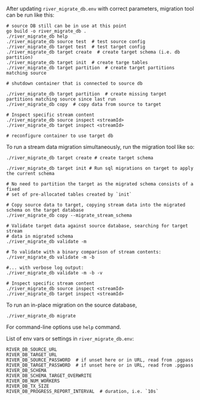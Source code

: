 After updating `river_migrate_db.env` with correct parameters, migration tool can be run like this:

    # source DB still can be in use at this point
    go build -o river_migrate_db .
    ./river_migrate_db help
    ./river_migrate_db source test  # test source config
    ./river_migrate_db target test  # test target config
    ./river_migrate_db target create  # create target schema (i.e. db partition)
    ./river_migrate_db target init  # create targe tables
    ./river_migrate_db target partition  # create target partitions matching source

    # shutdown container that is connected to source db

    ./river_migrate_db target partition  # create missing target partitions matching source since last run
    ./river_migrate_db copy  # copy data from source to target

    # Inspect specific stream content
    ./river_migrate_db source inspect <streamId>
    ./river_migrate_db target inspect <streamId>

    # reconfigure container to use target db

To run a stream data migration simultaneously, run the migration tool like so:

    ./river_migrate_db target create # create target schema

    ./river_migrate_db target init # Run sql migrations on target to apply the current schema

    # No need to partition the target as the migrated schema consists of a fixed
    # set of pre-allocated tables created by `init`

    # Copy source data to target, copying stream data into the migrated schema on the target database
    ./river_migrate_db copy --migrate_stream_schema

    # Validate target data against source database, searching for target stream
    # data in migrated schema
    ./river_migrate_db validate -m

    # To validate with a binary comparison of stream contents:
    ./river_migrate_db validate -m -b

    #... with verbose log output:
    ./river_migrate_db validate -m -b -v

    # Inspect specific stream content
    ./river_migrate_db source inspect <streamId>
    ./river_migrate_db target inspect <streamId>

To run an in-place migration on the source database,

    ./river_migrate_db migrate

For command-line options use `help` command.

List of env vars or settings in `river_migrate_db.env`:

    RIVER_DB_SOURCE_URL
    RIVER_DB_TARGET_URL
    RIVER_DB_SOURCE_PASSWORD  # if unset here or in URL, read from .pgpass
    RIVER_DB_TARGET_PASSWORD  # if unset here or in URL, read from .pgpass
    RIVER_DB_SCHEMA
    RIVER_DB_SCHEMA_TARGET_OVERWRITE
    RIVER_DB_NUM_WORKERS
    RIVER_DB_TX_SIZE
    RIVER_DB_PROGRESS_REPORT_INTERVAL  # duration, i.e. `10s`
